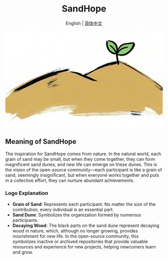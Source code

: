 <div align="center">

# SandHope

English | [简体中文](./README.zh-CN.md)

![SandHope Logo](./images/logo.jpg)

</div>

## Meaning of SandHope

The inspiration for SandHope comes from nature. In the natural world, each grain of sand may be small, but when they come together, they can form magnificent sand dunes, and new life can emerge on these dunes. This is the vision of the open-source community—each participant is like a grain of sand, seemingly insignificant, but when everyone works together and puts in a collective effort, they can nurture abundant achievements.

### Logo Explanation

- **Grain of Sand**: Represents each participant. No matter the size of the contribution, every individual is an essential part.
- **Sand Dune**: Symbolizes the organization formed by numerous participants.
- **Decaying Wood**: The black parts on the sand dune represent decaying wood in nature, which, although no longer growing, provides nourishment for new life. In the open-source community, this symbolizes inactive or archived repositories that provide valuable resources and experience for new projects, helping newcomers learn and grow.

